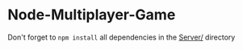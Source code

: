 ﻿# Node-Multiplayer-Game

Don't forget to <code>npm install</code> all dependencies in the <a href="https://github.com/D3R50N/Node-Multiplayer-Game-/edit/main/Sever">Server/</a> directory
